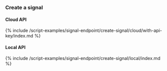 
### Create a signal

#### Cloud API
{% include /script-examples/signal-endpoint/create-signal/cloud/with-api-key/index.md %}


#### Local API
{% include /script-examples/signal-endpoint/create-signal/local/index.md %}